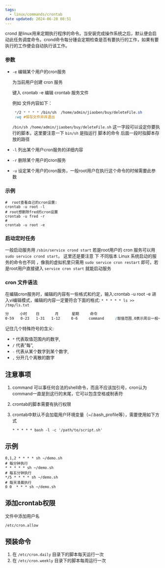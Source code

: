 ```yaml
---
tags:
  - linux/commands/crontab
date updated: 2024-06-28 08:51
---
```


crond 是linux用来定期执行程序的命令。当安装完成操作系统之后，默认便会启动此任务调度命令。crond命令每分锺会定期检查是否有要执行的工作，如果有要执行的工作便会自动执行该工作。

### 参数

- `-e`  编辑某个用户的cron服务

  为当前用户创建 cron 服务

  键入 crontab -e 编辑 crontab 服务文件

  例如 文件内容如下：

  ```css
   */2 * * * * /bin/sh  /home/admin/jiaoben/buy/deleteFile.sh
   :wq #保存文件并并退出
  ```

  `/bin/sh /home/admin/jiaoben/buy/deleteFile.sh` 这一字段可以设定你要执行的脚本，这里要注意一下 `bin/sh` 是指运行 脚本的命令 后面一段时指脚本存放的路径

- `-l` 列出某个用户cron服务的详细内容

- `-r` 删除某个用户的cron服务

- `-u` 设定某个用户的cron服务，一般root用户在执行这个命令的时候需要此参数

### 示例

```shell
#  root查看自己的cron设置:
crontab -u root -l
# root想删除fred的cron设置
crontab -u fred -r
# 
crontab -u root -e
```

### 启动定时任务

一般启动服务用 `/sbin/service crond start` 若是root用户的 cron 服务可以用 `sudo service crond start`， 这里还是要注意 下 不同版本 Linux 系统启动的服务的命令也不同 ，像我的虚拟机里只需用 `sudo service cron restart` 即可，若是root用户直接键入 `service cron start` 就能启动服务

### cron 文件语法

在编辑cron服务时，编辑的内容有一些格式和约定，输入:crontab -u root -e
进入vi编辑模式，编辑的内容一定要符合下面的格式:
`* * * * * ls >> /tmp/ls.txt`

```css
分     小时    日       月      星期     命令
0-59   0-23   1-31   1-12     0-6     command     (取值范围,0表示周日一般一行对应一个任务)
```

记住几个特殊符号的含义:

- `*` 代表取值范围内的数字,
- `/` 代表”每”,
- `-` 代表从某个数字到某个数字,
- `,` 分开几个离散的数字

## 注意事项

1. command 可以事任何合法的shell命令，而且不应该加引号，cron认为command一直是到这行的末尾，它可以包含空格或制表符
2. crontab的脚本需要有执行权限
3. crontab中默认不会加载用户环境变量（~/.bash_profile等），需要使用如下方式

   ```shell
   * * * * * bash -l -c '/path/to/script.sh'
   ```

## 示例

```shell
0,1,2 * * * * sh ~/demo.sh
# 每分钟执行
* * * * * sh ~/demo.sh
# 每五分钟执行
*/5 * * * * sh ~/demo.sh
# 每天凌晨执行
0 0  * * * sh ~/demo.sh
```

## 添加crontab权限

文件中添加用户名

```shell
/etc/cron.allow
```

## 预装命令

1. 在 `/etc/cron.daily` 目录下的脚本每天运行一次
2. 在 `/etc/cron.weekly` 目录下的脚本每周运行一次

